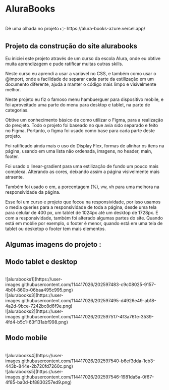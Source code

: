 <h1>AluraBooks </h1> 
<br>
Dê uma olhada no projeto  👉 https://alura-books-azure.vercel.app/
<br>
<h2>Projeto da construção do site alurabooks </h2>

<p> Eu iniciei este projeto através de um curso da escola Alura, onde eu obtive muita aprendizagem e pude ratificar muitas outras skills.</p>

<p> Neste curso eu aprendi a usar a variável no CSS, e também como usar o @import, onde a facilidade de separar cada parte da estilização em um documento diferente, 
ajuda a manter o código mais limpo e visivelmente melhor.</p>

<p> Neste projeto eu fiz o famoso menu hambuerguer para dispositivo mobile, e foi aproveitado uma parte do menu para desktop e tablet, na parte de categorias.</p>

<p> Obtive um conhecimento básico de como utilizar o Figma, para a realização do preojeto. Todo o projeto foi baseado no que avia sido separado e feito no Figma.
Portanto, o figma foi usado como base para cada parte deste projeto. </p>

<p> Foi ratificado ainda mais o uso do Display Flex, formas de alinhar os itens na página, usando em uma lista não ordenada, imagens, no header, main, footer. </p>

<p> Foi usado o linear-gradient para uma estilização de fundo um pouco mais complexa. Alterando as cores, deixando assim a página visivelmente mais atraente. </p>

<p> Também foi usado o em, a porcentagem (%), vw, vh para uma melhora na responsividade da página.</p>

<p> Esse foi um curso e projeto que focou na responsividade, por isso usamos o media queries para a responsividade de toda a página, 
 desde uma tela para celular de 400 px, um tablet de 1024px até um desktop de 1728px. E com a responsividade, também foi alterado algumas partes do site.
 Quando está em moblie por exemplo, o footer é menor, quando está em uma tela de tablet ou desketop o footer tem mais elementos. </p>
 
 
<h2>Algumas imagens do projeto : </h2>

 <h2>Modo tablet e desktop </h2>
 <br>
  ![alurabooks1](https://user-images.githubusercontent.com/114417026/202597483-c9c08025-9157-4b0f-860b-06baa495c995.png)
 <br>
![alurabooks3](https://user-images.githubusercontent.com/114417026/202597495-d4926e49-ab18-4a2d-9bce-7242bc8d6f9e.png)
<br>
![alurabooks2](https://user-images.githubusercontent.com/114417026/202597517-4f3a761e-3539-4fd4-b5c1-63f131abf998.png)
<br>
 
<h2>Modo mobile </h2>
<br>
![alurabooks4](https://user-images.githubusercontent.com/114417026/202597540-b6ef3dda-1cb3-443b-844e-2b720fd7260c.png)
<br>
![alurabooks5](https://user-images.githubusercontent.com/114417026/202597546-1981da5a-0f67-4f85-ba0d-bf8830257ed9.png)






